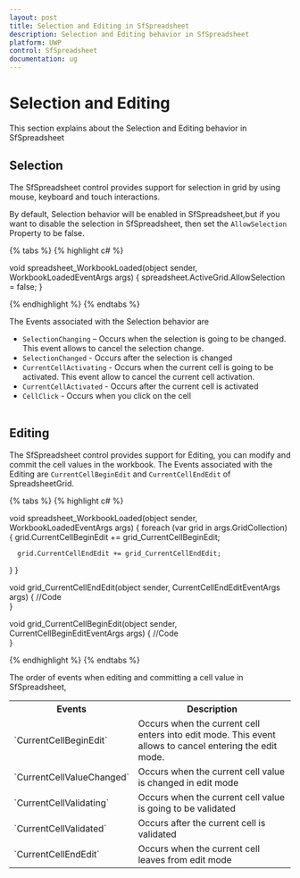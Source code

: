 ```yaml
---
layout: post
title: Selection and Editing in SfSpreadsheet
description: Selection and Editing behavior in SfSpreadsheet
platform: UWP
control: SfSpreadsheet
documentation: ug
---
```


# Selection and Editing

This section explains about the Selection and Editing behavior in SfSpreadsheet
<br/>

## Selection

The SfSpreadsheet control provides support for selection in grid by using mouse, keyboard and touch interactions.

By default, Selection behavior will be enabled in SfSpreadsheet,but if you want to disable the selection in SfSpreadsheet, then set the `AllowSelection` Property to be false.

{% tabs %}
{% highlight c# %}

void spreadsheet_WorkbookLoaded(object sender, WorkbookLoadedEventArgs args)
{
    spreadsheet.ActiveGrid.AllowSelection = false;
}

{% endhighlight %}
{% endtabs %}

The Events associated with the Selection behavior are

* `SelectionChanging`     – Occurs when the selection is going to be changed. This event allows to cancel the selection change.
* `SelectionChanged`      - Occurs after the selection is changed
* `CurrentCellActivating` - Occurs when the current cell is going to be activated. This event allow to cancel the current cell activation.
* `CurrentCellActivated`  - Occurs after the current cell is activated
* `CellClick`             - Occurs when you click on the cell
<br/><br/>

## Editing

The SfSpreadsheet control provides support for Editing, you can modify and commit the cell values in the workbook. The Events associated with the Editing are `CurrentCellBeginEdit` and `CurrentCellEndEdit` of SpreadsheetGrid.

{% tabs %}
{% highlight c# %}

void spreadsheet_WorkbookLoaded(object sender, WorkbookLoadedEventArgs args)
{
   foreach (var grid in args.GridCollection)
   {
      grid.CurrentCellBeginEdit += grid_CurrentCellBeginEdit;

      grid.CurrentCellEndEdit += grid_CurrentCellEndEdit;
   }
}

void grid_CurrentCellEndEdit(object sender, CurrentCellEndEditEventArgs args)
{
    //Code          
}
	
void grid_CurrentCellBeginEdit(object sender, CurrentCellBeginEditEventArgs args)
{
    //Code         
}

{% endhighlight %}
{% endtabs %}

The order of events when editing and committing a cell value in SfSpreadsheet,

<table>
<tr>
<th>
Events</th><th>
Description</th></tr>
<tr>
<td>
`CurrentCellBeginEdit`</td><td>
Occurs when the current cell enters into edit mode. This event allows to cancel entering the edit mode.</td></tr>
<tr>
<td>
`CurrentCellValueChanged` </td><td>
Occurs when the current cell value is changed in edit mode</td></tr>
<tr>
<td>
`CurrentCellValidating`</td><td>
Occurs when the current cell value is going to be validated</td></tr>
<tr>
<td>
`CurrentCellValidated`</td><td>
Occurs after the current cell is validated</td></tr>
<tr>
<td>
`CurrentCellEndEdit`</td><td>
Occurs when the current cell leaves from edit mode</td></tr>
</table>
